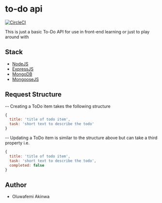 # to-do api

[![CircleCI](https://circleci.com/gh/KaiserPhemi/basic-todo-api.svg?style=svg)](https://circleci.com/gh/KaiserPhemi/basic-todo-api)

This is just a basic To-Do API for use in front-end learning or just to play around with

## Stack

- [NodeJS](https://nodejs.org/en/)
- [ExpressJS](https://expressjs.com/)
- [MongoDB](https://www.mongodb.com/)
- [MongooseJS](https://mongoosejs.com/)

## Request Structure

-- Creating a ToDo item takes the following structure

```js
{
  title: 'title of todo item',
  task: 'short text to describe the todo'
}
```

-- Updating a ToDo item is similar to the structure above but can take a third property i.e.

```js
{
  title: 'title of todo item',
  task: 'short text to describe the todo',
  completed: false
}
```

## Author

- Oluwafemi Akinwa
